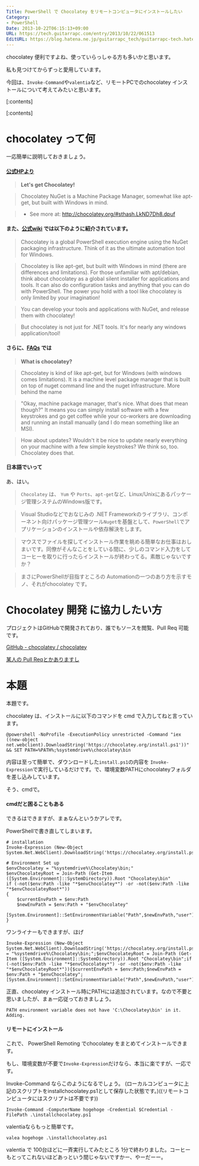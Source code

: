```yaml
---
Title: PowerShell で Chocolatey をリモートコンピュータにインストールしたい
Category:
- PowerShell
Date: 2013-10-22T06:15:13+09:00
URL: https://tech.guitarrapc.com/entry/2013/10/22/061513
EditURL: https://blog.hatena.ne.jp/guitarrapc_tech/guitarrapc-tech.hatenablog.com/atom/entry/12921228815711195325
---
```


chocolatey 便利ですよね、使っていらっしゃる方も多いかと思います。

私も見つけてからずっと愛用しています。

今回は、```Invoke-Command```や```valentia```など、リモートPCでのchocolatey インストールについて考えてみたいと思います。

[:contents]

[:contents]

# chocolatey って何

一応簡単に説明しておきましょう。

#### [公式HPより](http://chocolatey.org/)


> **Let's get Chocolatey!**

> Chocolatey NuGet is a Machine Package Manager, somewhat like apt-get, but built with Windows in mind.

> - See more at: http://chocolatey.org/#sthash.LkND7Dh8.dpuf


#### また、[公式wiki](https://github.com/chocolatey/chocolatey/wiki#chocolatey) では以下のように紹介されています。

> Chocolatey is a global PowerShell execution engine using the NuGet packaging infrastructure. Think of it as the ultimate automation tool for Windows.

> Chocolatey is like apt-get, but built with Windows in mind (there are differences and limitations). For those unfamiliar with apt/debian, think about chocolatey as a global silent installer for applications and tools. It can also do configuration tasks and anything that you can do with PowerShell. The power you hold with a tool like chocolatey is only limited by your imagination!

> You can develop your tools and applications with NuGet, and release them with chocolatey!

> But chocolatey is not just for .NET tools. It's for nearly any windows application/tool!


#### さらに、[FAQs](https://github.com/chocolatey/chocolatey/wiki/ChocolateyFAQs#what-is-chocolatey) では


> **What is chocolatey?**

> Chocolatey is kind of like apt-get, but for Windows (with windows comes limitations). It is a machine level package manager that is built on top of nuget command line and the nuget infrastructure.
More behind the name

> "Okay, machine package manager, that's nice. What does that mean though?" It means you can simply install software with a few keystrokes and go get coffee while your co-workers are downloading and running an install manually (and I do mean something like an MSI).

> How about updates? Wouldn't it be nice to update nearly everything on your machine with a few simple keystrokes? We think so, too. Chocolatey does that.


#### 日本語でいって

あ、はい。

> ```Chocolatey``` は、 ```Yum``` や ```Ports```、```apt-get```など、Linux/Unixにあるパッケージ管理システムのWindows版です。

> Visual Studioなどでおなじみの .NET Frameworkのライブラリ、コンポーネント向けパッケージ管理ツール```Nuget```を基盤として、```PowerShell```でアプリケーションのインストールや依存解決をします。

> マウスでファイルを探してインストール作業を眺める簡単なお仕事はおしまいです。同僚がそんなことをしている間に、少しのコマンド入力をしてコーヒーを取りに行ったらインストールが終わってる。素敵じゃないですか？

> まさにPowerShellが目指すところの Automationの一つのあり方を示すモノ、それがchocolatey です。


# Chocolatey 開発 に協力したい方

プロジェクトはGitHubで開発されており、誰でもソースを閲覧、Pull Req 可能です。

[GitHub - chocolatey / chocolatey](https://github.com/chocolatey/chocolatey)

[某人の Pull Reqとかありますし](https://github.com/chocolatey/chocolatey/pull/332)


# 本題

本題です。

chocolatey は、インストールに以下のコマンドを cmd で入力してねと言っています。

```
@powershell -NoProfile -ExecutionPolicy unrestricted -Command "iex ((new-object net.webclient).DownloadString('https://chocolatey.org/install.ps1'))" && SET PATH=%PATH%;%systemdrive%\chocolatey\bin
```

内容は至って簡単で、ダウンロードした```install.ps1```の内容を ```Invoke-Expression```で実行しているだけです。で、環境変数PATHにchocolateyフォルダを差し込みしています。

そう、cmdで。


#### cmdだと困ることもある

できるはできますが、まぁなんというかアレです。

PowerShellで書き直してしまいます。

```
# installation
Invoke-Expression (New-Object System.Net.WebClient).DownloadString('https://chocolatey.org/install.ps1')

# Environment Set up
$envChocolatey = "%systemdrive%\Chocolatey\bin;"
$envChocolateyRoot = Join-Path (Get-Item ([System.Environment]::SystemDirectory)).Root "Chocolatey\bin"
if (-not($env:Path -like "*$envChocolatey*") -or -not($env:Path -like "*$envChocolateyRoot*"))
{
    $currentEnvPath = $env:Path
    $newEnvPath = $env:Path + "$envChocolatey"
    [System.Environment]::SetEnvironmentVariable("Path",$newEnvPath,"user")
}
```

ワンライナーもできますが、ほげ

```
Invoke-Expression (New-Object System.Net.WebClient).DownloadString('https://chocolatey.org/install.ps1');$envChocolatey = "%systemdrive%\Chocolatey\bin;";$envChocolateyRoot = Join-Path (Get-Item ([System.Environment]::SystemDirectory)).Root "Chocolatey\bin";if (-not($env:Path -like "*$envChocolatey*") -or -not($env:Path -like "*$envChocolateyRoot*")){$currentEnvPath = $env:Path;$newEnvPath = $env:Path + "$envChocolatey";[System.Environment]::SetEnvironmentVariable("Path",$newEnvPath,"user")}
```

正直、chocolatey インストール時にPATHには追加されています。なので不要と思いましたが、まぁ一応従っておきましょう。

```
PATH environment variable does not have 'C:\Chocolatey\bin' in it. Adding.
```

#### リモートにインストール

これで、 PowerShell Remoting でchocolatey をまとめてインストールできます。

もし、環境変数が不要で```Invoke-Expression```だけなら、本当に楽ですが、一応です。

Invoke-Command ならこのようになるでしょう。 (ローカルコンピュータに上記のスクリプトをinstallchocolatey.ps1として保存した状態です。)((リモートコンピュータにはスクリプトは不要です))

```
Invoke-Command -ComputerName hogehoge -Credential $Credential -FilePath .\installchocolatey.ps1
```

valentiaならもっと簡単です。

```
valea hogehoge .\installchocolatey.ps1
```

valentia で 100台ほどに一斉実行してみたところ 1分で終わりました。コーヒーもとってこれないほどあっという間じゃないですかー、やーだーー。
